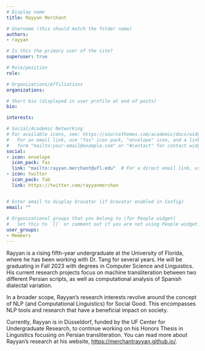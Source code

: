 ```yaml
---
# Display name
title: Rayyan Merchant

# Username (this should match the folder name)
authors:
- rayyan

# Is this the primary user of the site?
superuser: true

# Role/position
role: 

# Organizations/Affiliations
organizations:

# Short bio (displayed in user profile at end of posts)
bio: 

interests:

# Social/Academic Networking
# For available icons, see: https://sourcethemes.com/academic/docs/widgets/#icons
#   For an email link, use "fas" icon pack, "envelope" icon, and a link in the
#   form "mailto:your-email@example.com" or "#contact" for contact widget.
social:
- icon: envelope
  icon_pack: fas
  link: "mailto:rayyan.merchant@ufl.edu"  # For a direct email link, use "mailto:test@example.org".
- icon: twitter
  icon_pack: fab
  link: https://twitter.com/rayyanmerchan


# Enter email to display Gravatar (if Gravatar enabled in Config)
email: ""
  
# Organizational groups that you belong to (for People widget)
#   Set this to `[]` or comment out if you are not using People widget.  
user_groups:
- Members
---
```

Rayyan is a rising fifth-year undergraduate at the University of Florida, where he has been working with Dr. Tang for several years. He will be graduating in Fall 2023 with degrees in Computer Science and Linguistics. His current research projects focus on machine transliteration between two different Persian scripts, as well as computational analysis of Spanish dialectal variation.

In a broader scope, Rayyan’s research interests revolve around the concept of NLP (and Computational Linguistics) for Social Good. This encompasses NLP tools and research that have a beneficial impact on society. 

Currently, Rayyan is in Düsseldorf, funded by the UF Center for Undergraduate Research, to continue working on his Honors Thesis in Linguistics focusing on Persian transliteration. You can read more about Rayyan’s research at his website, https://merchantrayyan.github.io/.